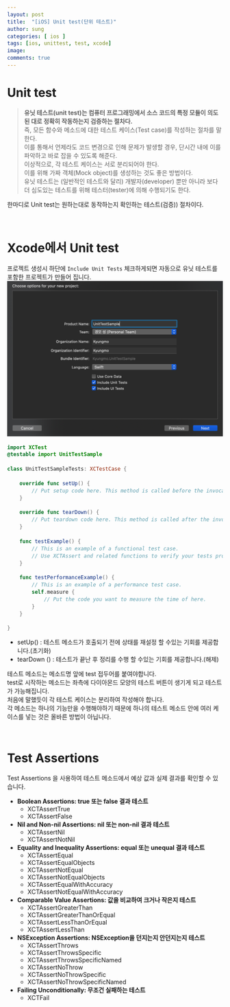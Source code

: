 ```yaml
---
layout: post
title:  "[iOS] Unit test(단위 테스트)"
author: sung
categories: [ ios ]
tags: [ios, unittest, test, xcode]
image: 
comments: true
---
```

# Unit test
>**유닛 테스트(unit test)는 컴퓨터 프로그래밍에서 소스 코드의 특정 모듈이 의도된 대로 정확히 작동하는지 검증하는 절차다.**  
즉, 모든 함수와 메소드에 대한 테스트 케이스(Test case)를 작성하는 절차를 말한다.  
이를 통해서 언제라도 코드 변경으로 인해 문제가 발생할 경우, 단시간 내에 이를 파악하고 바로 잡을 수 있도록 해준다.  
이상적으로, 각 테스트 케이스는 서로 분리되어야 한다.  
이를 위해 가짜 객체(Mock object)를 생성하는 것도 좋은 방법이다.  
유닛 테스트는 (일반적인 테스트와 달리) 개발자(developer) 뿐만 아니라 보다 더 심도있는 테스트를 위해 테스터(tester)에 의해 수행되기도 한다.

한마디로 Unit test는 원하는대로 동작하는지 확인하는 테스트(검증)) 절차이다.  

<br>

# Xcode에서 Unit test
프로젝트 생성시 하단에 `Include Unit Tests` 체크하게되면 자동으로 유닛 테스트를 포함한 프로젝트가 만들어 집니다.  
![](/img/unittest/1.png)


```swift
import XCTest
@testable import UnitTestSample

class UnitTestSampleTests: XCTestCase {

    override func setUp() {
        // Put setup code here. This method is called before the invocation of each test method in the class.
    }

    override func tearDown() {
        // Put teardown code here. This method is called after the invocation of each test method in the class.
    }

    func testExample() {
        // This is an example of a functional test case.
        // Use XCTAssert and related functions to verify your tests produce the correct results.
    }

    func testPerformanceExample() {
        // This is an example of a performance test case.
        self.measure {
            // Put the code you want to measure the time of here.
        }
    }

}

```
- setUp() : 테스트 메소드가 호출되기 전에 상태를 재설정 할 수있는 기회를 제공합니다.(초기화)
- tearDown () : 테스트가 끝난 후 정리를 수행 할 수있는 기회를 제공합니다.(해제)

테스트 메소드는 메소드명 앞에 test 접두어를 붙여야합니다.  
test로 시작하는 메소드는 좌측에 다이아몬드 모양의 테스트 버튼이 생기게 되고 테스트가 가능해집니다.   
처음에 말했듯이 각 테스트 케이스는 분리하여 작성해야 합니다.  
각 메소드는 하나의 기능만을 수행해야하기 때문에 하나의 테스트 메소드 안에 여러 케이스를 넣는 것은 올바른 방법이 아닙니다.  

<br>

# Test Assertions
Test Assertions 을 사용하여 테스트 메소드에서 예상 값과 실제 결과를 확인할 수 있습니다.
- **Boolean Assertions: true 또는 false 결과 테스트**
  - XCTAssertTrue
  - XCTAssertFalse
- **Nil and Non-nil Assertions: nil 또는 non-nil 결과 테스트** 
  - XCTAssertNil
  - XCTAssertNotNil 
- **Equality and Inequality Assertions: equal 또는 unequal 결과 테스트**
  - XCTAssertEqual
  - XCTAssertEqualObjects
  - XCTAssertNotEqual
  - XCTAssertNotEqualObjects
  - XCTAssertEqualWithAccuracy
  - XCTAssertNotEqualWithAccuracy
- **Comparable Value Assertions: 값을 비교하여 크거나 작은지 테스트**
  - XCTAssertGreaterThan
  - XCTAssertGreaterThanOrEqual
  - XCTAssertLessThanOrEqual
  - XCTAssertLessThan
- **NSException Assertions: NSException을 던지는지 안던지는지 테스트**  
  - XCTAssertThrows
  - XCTAssertThrowsSpecific
  - XCTAssertThrowsSpecificNamed
  - XCTAssertNoThrow
  - XCTAssertNoThrowSpecific
  - XCTAssertNoThrowSpecificNamed
- **Failing Unconditionally: 무조건 실패하는 테스트**  
  - XCTFail
